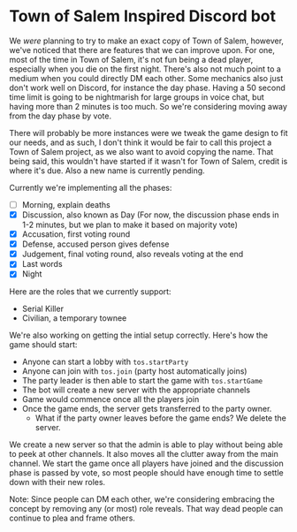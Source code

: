 # Town of Salem Inspired Discord bot
We *were* planning to try to make an exact copy of Town of Salem, however, we've noticed that there are features that we can improve upon. For one, most of the time in Town of Salem, it's not fun being a dead player, especially when you die on the first night. There's also not much point to a medium when you could directly DM each other. Some mechanics also just don't work well on Discord, for instance the day phase. Having a 50 second time limit is going to be nightmarish for large groups in voice chat, but having more than 2 minutes is too much. So we're considering moving away from the day phase by vote.

There will probably be more instances were we tweak the game design to fit our needs, and as such, I don't think it would be fair to call this project a Town of Salem project, as we also want to avoid copying the name. That being said, this wouldn't have started if it wasn't for Town of Salem, credit is where it's due. Also a new name is currently pending.

Currently we're implementing all the phases:
- [ ] Morning, explain deaths
- [X] Discussion, also known as Day (For now, the discussion phase ends in 1-2 minutes, but we plan to make it based on majority vote)
- [X] Accusation, first voting round
- [X] Defense, accused person gives defense
- [X] Judgement, final voting round, also reveals voting at the end
- [X] Last words
- [X] Night

Here are the roles that we currently support:
- Serial Killer
- Civilian, a temporary townee

We're also working on getting the intial setup correctly. Here's how the game should start:
- Anyone can start a lobby with `tos.startParty`
- Anyone can join with `tos.join` (party host automatically joins)
- The party leader is then able to start the game with `tos.startGame`
- The bot will create a new server with the appropriate channels
- Game would commence once all the players join
- Once the game ends, the server gets transferred to the party owner.
	- What if the party owner leaves before the game ends? We delete the server.

We create a new server so that the admin is able to play without being able to peek at other channels. It also moves all the clutter away from the main channel. We start the game once all players have joined and the discussion phase is passed by vote, so most people should have enough time to settle down with their new roles.

Note: Since people can DM each other, we're considering embracing the concept by removing any (or most) role reveals. That way dead people can continue to plea and frame others.
